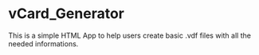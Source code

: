 # vCard_Generator

This is a simple HTML App to help users create basic .vdf files with all the needed informations.
